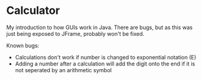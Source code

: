 # Calculator
My introduction to how GUIs work in Java. 
There are bugs, but as this was just being exposed to JFrame, probably won't be fixed.

Known bugs:
- Calculations don't work if number is changed to exponential notation (E)
- Adding a number after a calculation will add the digit onto the end if it is not seperated by an arithmetic symbol
